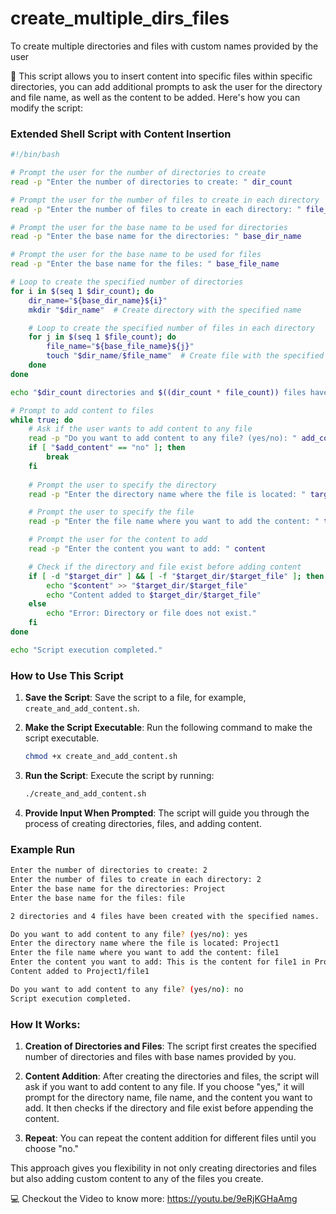 # create_multiple_dirs_files
To create multiple directories and files with custom names provided by the user

🌟 This script allows you to insert content into specific files within specific directories, you can add additional prompts to ask the user for the directory and file name, as well as the content to be added. Here's how you can modify the script:

### Extended Shell Script with Content Insertion

```bash
#!/bin/bash

# Prompt the user for the number of directories to create
read -p "Enter the number of directories to create: " dir_count

# Prompt the user for the number of files to create in each directory
read -p "Enter the number of files to create in each directory: " file_count

# Prompt the user for the base name to be used for directories
read -p "Enter the base name for the directories: " base_dir_name

# Prompt the user for the base name to be used for files
read -p "Enter the base name for the files: " base_file_name

# Loop to create the specified number of directories
for i in $(seq 1 $dir_count); do
    dir_name="${base_dir_name}${i}"
    mkdir "$dir_name"  # Create directory with the specified name

    # Loop to create the specified number of files in each directory
    for j in $(seq 1 $file_count); do
        file_name="${base_file_name}${j}"
        touch "$dir_name/$file_name"  # Create file with the specified name inside the directory
    done
done

echo "$dir_count directories and $((dir_count * file_count)) files have been created with the specified names."

# Prompt to add content to files
while true; do
    # Ask if the user wants to add content to any file
    read -p "Do you want to add content to any file? (yes/no): " add_content
    if [ "$add_content" == "no" ]; then
        break
    fi
    
    # Prompt the user to specify the directory
    read -p "Enter the directory name where the file is located: " target_dir

    # Prompt the user to specify the file
    read -p "Enter the file name where you want to add the content: " target_file

    # Prompt the user for the content to add
    read -p "Enter the content you want to add: " content

    # Check if the directory and file exist before adding content
    if [ -d "$target_dir" ] && [ -f "$target_dir/$target_file" ]; then
        echo "$content" >> "$target_dir/$target_file"
        echo "Content added to $target_dir/$target_file"
    else
        echo "Error: Directory or file does not exist."
    fi
done

echo "Script execution completed."
```

### How to Use This Script

1. **Save the Script**: Save the script to a file, for example, `create_and_add_content.sh`.

2. **Make the Script Executable**: Run the following command to make the script executable.

   ```bash
   chmod +x create_and_add_content.sh
   ```

3. **Run the Script**: Execute the script by running:

   ```bash
   ./create_and_add_content.sh
   ```

4. **Provide Input When Prompted**: The script will guide you through the process of creating directories, files, and adding content.

### Example Run

```bash
Enter the number of directories to create: 2
Enter the number of files to create in each directory: 2
Enter the base name for the directories: Project
Enter the base name for the files: file

2 directories and 4 files have been created with the specified names.

Do you want to add content to any file? (yes/no): yes
Enter the directory name where the file is located: Project1
Enter the file name where you want to add the content: file1
Enter the content you want to add: This is the content for file1 in Project1
Content added to Project1/file1

Do you want to add content to any file? (yes/no): no
Script execution completed.
```

### How It Works:

1. **Creation of Directories and Files**: The script first creates the specified number of directories and files with base names provided by you.
   
2. **Content Addition**: After creating the directories and files, the script will ask if you want to add content to any file. If you choose "yes," it will prompt for the directory name, file name, and the content you want to add. It then checks if the directory and file exist before appending the content.

3. **Repeat**: You can repeat the content addition for different files until you choose "no."

This approach gives you flexibility in not only creating directories and files but also adding custom content to any of the files you create.

💻 Checkout the Video to know more: https://youtu.be/9eRjKGHaAmg
